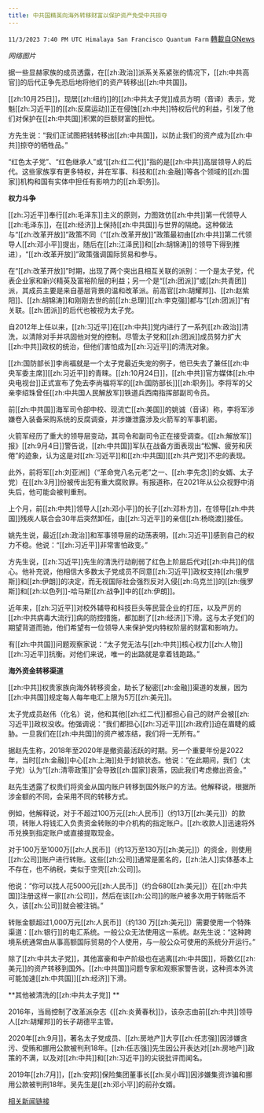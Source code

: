 ```yaml
---
title: 中共国精英向海外转移财富以保护资产免受中共掠夺
---
```

`11/3/2023 7:40 PM UTC Himalaya San Francisco Quantum Farm` [轉載自GNews](https://gnews.org/articles/1918881)

*网络图片*

据一些显赫家族的成员透露，在[[zh:政治]]派系关系紧张的情况下，[[zh:中共高官]]的后代正争先恐后地将他们的资产转移出[[zh:中共国]]。

[[zh:10月25日]]，现居[[zh:纽约]]的[[zh:中共太子党]]成员方明（音译）表示，党魁[[zh:习近平]]的[[zh:反腐运动]]正在侵蚀[[zh:中共]]特权后代的利益，引发了他们对保护在[[zh:中共国]]积累的巨额财富的担忧。

方先生说：“我们正试图把钱转移出[[zh:中共国]]，以防止我们的资产成为[[zh:中共]]掠夺的牺牲品。”

“红色太子党”、“红色继承人”或“[[zh:红二代]]”指的是[[zh:中共]]高层领导人的后代。这些家族享有更多特权，并在军事、科技和[[zh:金融]]等各个领域的[[zh:国家]]机构和国有实体中担任有影响力的[[zh:职务]]。

**权力斗争**

[[zh:习近平]]奉行[[zh:毛泽东]]主义的原则，力图效仿[[zh:中共]]第一代领导人[[zh:毛泽东]]，在[[zh:经济]]上保持[[zh:中共国]]与世界的隔绝。这种做法与“[[zh:改革开放]]”政策不同（“[[zh:改革开放]]”政策最初由[[zh:中共]]第二代领导人[[zh:邓小平]]提出，随后在[[zh:江泽民]]和[[zh:胡锦涛]]的领导下得到推进），“[[zh:改革开放]]”政策强调国际贸易和参与。

在“[[zh:改革开放]]”时期，出现了两个突出且相互关联的派别：一个是太子党，代表企业家和新兴精英及富裕阶层的利益；另一个是“[[zh:团派]]”或[[zh:共青团]]派，其成员主要是来自基层背景的温和改革派。前高官[[zh:胡耀邦]]、[[zh:赵紫阳]]、[[zh:胡锦涛]]和刚刚去世的前[[zh:总理]][[zh:李克强]]都与“[[zh:团派]]”有关联。[[zh:团派]]的后代也被视为太子党。

自2012年上任以来，[[zh:习近平]]在[[zh:中共]]党内进行了一系列[[zh:政治]]清洗，以清除对手并巩固他对党的控制。尽管太子党和[[zh:团派]]成员努力扩大[[zh:中共]]政权的统治，但他们害怕成为[[zh:习近平]]的清洗对象。

[[zh:国防部长]]李尚福就是一个太子党最近失宠的例子，他已失去了兼任[[zh:中央军委主席]][[zh:习近平]]的青睐。[[zh:10月24日]]，[[zh:中共]]官方媒体[[zh:中央电视台]]正式宣布了免去李尚福将军的[[zh:国防部长]][[zh:职务]]。李将军的父亲李绍珠曾任[[zh:中共国人民解放军]]铁道兵西南指挥部副司令员。

前[[zh:中共国]]海军司令部中校、现流亡[[zh:美国]]的姚诚（音译）称，李将军涉嫌卷入装备采购系统的反腐调查，并涉嫌泄露涉及火箭军的军事机密。

火箭军经历了重大的领导层变动，其司令和副司令正在接受调查。《[[zh:解放军]]报》[[zh:9月4日]]警告说，[[zh:中共国]]军队在战备方面表现出“松懈、疲劳和厌倦”的迹象，认为这是对[[zh:习近平]]和[[zh:中共国]][[zh:共产党]]不忠的表现。

此外，前将军[[zh:刘亚洲]]（“革命党八名元老”之一、[[zh:李先念]]的女婿、太子党）在[[zh:3月]]份被传出犯有重大腐败罪。有报道称，在2021年从公众视野中消失后，他可能会被判重刑。

上个月，前[[zh:中共]]领导人[[zh:邓小平]]的长子[[zh:邓朴方]]，在领导[[zh:中共国]]残疾人联合会30年后突然卸任，由[[zh:习近平]]的亲信[[zh:杨晓渡]]接任。

姚先生说，最近[[zh:政治]]和军事领导层的动荡表明，[[zh:习近平]]感到自己的权力不稳。他说：“[[zh:习近平]]非常害怕政变。”

方先生说，[[zh:习近平]]先生的清洗行动削弱了红色上阶层后代对[[zh:中共]]的信心。他补充说，他相信大多数太子党成员不同意[[zh:习近平]]政权支持[[zh:俄罗斯]]和[[zh:伊朗]]的决定，而无视国际社会强烈反对入侵[[zh:乌克兰]]的[[zh:俄罗斯]]和[[zh:以色列]]-哈马斯[[zh:战争]]中的[[zh:伊朗]]。

近年来，[[zh:习近平]]对校外辅导和科技巨头等民营企业的打压，以及严厉的[[zh:中共病毒大流行]]病的防控措施，都加剧了[[zh:经济]]下滑。这与太子党们的期望背道而驰，他们希望有一位领导人来保护党内特权阶层的财富和影响力。

有[[zh:中共国]]问题观察家说：“太子党无法与[[zh:中共]]核心权力[[zh:人物]][[zh:习近平]]抗衡。对他们来说，唯一的出路就是拿着钱跑路。”

**海外资金转移渠道**

[[zh:中共]]权贵家族向海外转移资金，助长了秘密[[zh:金融]]渠道的发展，因为[[zh:中共国]]规定每人每年电汇上限为5万[[zh:美元]]。

太子党成员赵伟（化名）说，他和其他[[zh:红二代]]都担心自己的财产会被[[zh:习近平]]政权没收。他强调说：“我们都担心[[zh:习近平]][[zh:政府]]迫在眉睫的威胁。一旦我们在[[zh:中共国]]的资产被冻结，我们将一无所有。”

据赵先生称，2018年至2020年是撤资最活跃的时期。另一个重要年份是2022年，当时[[zh:金融]]中心[[zh:上海]]处于封锁状态。他说：“在此期间，我们（太子党）认为“[[zh:清零政策]]”会导致[[zh:国家]]衰落，因此我们考虑撤出资金。”

赵先生透露了权贵们将资金从国内账户转移到国外账户的方法。他解释说，根据所涉金额的不同，会采用不同的转移方式。

例如，他解释说，对于不超过100万元[[zh:人民币]]（约13万[[zh:美元]]）的款项，转账人将钱汇入负责资金转账的中介机构的指定账户。[[zh:收款人]]迅速将外币兑换到指定账户或直接提取现金。

对于100万至1000万[[zh:人民币]]（约13万至130万[[zh:美元]]）的资金，则使用[[zh:公司]]账户进行转账。这些[[zh:公司]]通常是匿名的，[[zh:法人]]实体基本上不存在，也不纳税，类似于空壳[[zh:公司]]。

他说：“你可以找人花5000元[[zh:人民币]]（约合680[[zh:美元]]）在[[zh:中共国]]注册这样一家[[zh:公司]]，然后在该[[zh:公司]]的账户被多次用于转账后不久，该[[zh:公司]]就会被注销。”

转账金额超过1,000万元[[zh:人民币]]（约130 万[[zh:美元]]）需要使用一个特殊渠道：[[zh:银行]]的电汇系统。一般公众无法使用这一系统。赵先生说：“这种跨境系统通常由从事高额国际贸易的个人使用，与一般公众可使用的系统分开运行。”

除了[[zh:中共太子党]]，其他富豪和中产阶级也在逃离[[zh:中共国]]，将数亿[[zh:美元]]的资产转移到国外。[[zh:中共国]]问题专家和观察家警告说，这种资本外流可能加速[[zh:中共国]][[zh:经济]]下滑。

**其他被清洗的[[zh:中共太子党]] **

2016年，当局控制了改革派杂志《[[zh:炎黄春秋]]》，该杂志由前[[zh:中共]]领导人[[zh:胡耀邦]]的长子胡德平主管。

2020年[[zh:9月]]，著名太子党成员、[[zh:房地产]]大亨[[zh:任志强]]因涉嫌贪污、受贿和挪用公款被判刑18年。[[zh:任志强]]先生因公开表达对[[zh:房地产]]政策的不满，以及对[[zh:中共]]和[[zh:习近平]]的尖锐批评而闻名。

2019年[[zh:7月]]，[[zh:安邦]]保险集团董事长[[zh:吴小晖]]因涉嫌集资诈骗和挪用公款被判刑18年。吴先生是[[zh:邓小平]]的前孙女婿。


[相关新闻链接](https://www.theepochtimes.com/china/chinas-elite-moving-wealth-abroad-to-protect-assets-from-ccp-exploitation-says-princeling-5518198)
